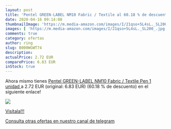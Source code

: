 ```yaml
---
layout: post
title: 'Pentel GREEN-LABEL NM10 Fabric / Textile al 60.18 % de descuento'
date: 2020-04-16 09:14:08
thumbnailImage: 'https://m.media-amazon.com/images/I/21qso+5L4sL._SL200_.jpg'
images: [ 'https://m.media-amazon.com/images/I/21qso+5L4sL._SL200_.jpg' ]
comments: true
category: ofertas
author: ring
slug: B000WGWT74
description:
actualPrice: 2.72 EUR
comparePrice: 6.83 EUR
inStock: true
---
```


Ahora mismo tienes [Pentel GREEN-LABEL NM10 Fabric / Textile Pen  1 unidad ](https://www.amazon.com/dp/B000WGWT74/?tag=redken08-20) a 2.72 EUR (original: 6.83 EUR) (60.18 %  de descuento) en el siguiente enlace!

[![](https://m.media-amazon.com/images/I/21qso+5L4sL._SL200_.jpg)](https://www.amazon.com/dp/B000WGWT74/?tag=redken08-20)

[Visítala!!!](https://www.amazon.com/dp/B000WGWT74/?tag=redken08-20)

[Consulta otras ofertas en nuestro canal de telegram](https://t.me/s/ofertas25)
